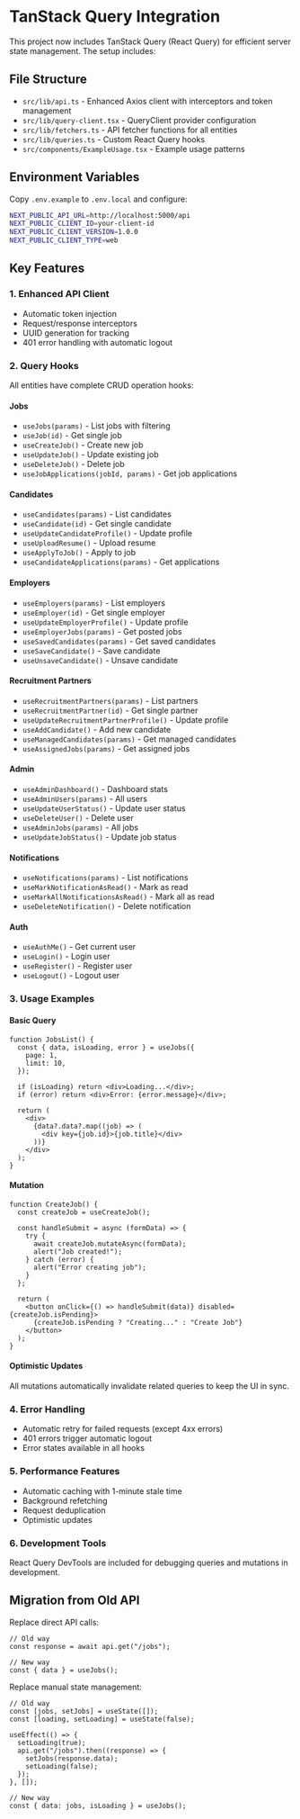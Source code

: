 # TanStack Query Integration

This project now includes TanStack Query (React Query) for efficient server state management. The setup includes:

## File Structure

- `src/lib/api.ts` - Enhanced Axios client with interceptors and token management
- `src/lib/query-client.tsx` - QueryClient provider configuration
- `src/lib/fetchers.ts` - API fetcher functions for all entities
- `src/lib/queries.ts` - Custom React Query hooks
- `src/components/ExampleUsage.tsx` - Example usage patterns

## Environment Variables

Copy `.env.example` to `.env.local` and configure:

```bash
NEXT_PUBLIC_API_URL=http://localhost:5000/api
NEXT_PUBLIC_CLIENT_ID=your-client-id
NEXT_PUBLIC_CLIENT_VERSION=1.0.0
NEXT_PUBLIC_CLIENT_TYPE=web
```

## Key Features

### 1. Enhanced API Client

- Automatic token injection
- Request/response interceptors
- UUID generation for tracking
- 401 error handling with automatic logout

### 2. Query Hooks

All entities have complete CRUD operation hooks:

#### Jobs

- `useJobs(params)` - List jobs with filtering
- `useJob(id)` - Get single job
- `useCreateJob()` - Create new job
- `useUpdateJob()` - Update existing job
- `useDeleteJob()` - Delete job
- `useJobApplications(jobId, params)` - Get job applications

#### Candidates

- `useCandidates(params)` - List candidates
- `useCandidate(id)` - Get single candidate
- `useUpdateCandidateProfile()` - Update profile
- `useUploadResume()` - Upload resume
- `useApplyToJob()` - Apply to job
- `useCandidateApplications(params)` - Get applications

#### Employers

- `useEmployers(params)` - List employers
- `useEmployer(id)` - Get single employer
- `useUpdateEmployerProfile()` - Update profile
- `useEmployerJobs(params)` - Get posted jobs
- `useSavedCandidates(params)` - Get saved candidates
- `useSaveCandidate()` - Save candidate
- `useUnsaveCandidate()` - Unsave candidate

#### Recruitment Partners

- `useRecruitmentPartners(params)` - List partners
- `useRecruitmentPartner(id)` - Get single partner
- `useUpdateRecruitmentPartnerProfile()` - Update profile
- `useAddCandidate()` - Add new candidate
- `useManagedCandidates(params)` - Get managed candidates
- `useAssignedJobs(params)` - Get assigned jobs

#### Admin

- `useAdminDashboard()` - Dashboard stats
- `useAdminUsers(params)` - All users
- `useUpdateUserStatus()` - Update user status
- `useDeleteUser()` - Delete user
- `useAdminJobs(params)` - All jobs
- `useUpdateJobStatus()` - Update job status

#### Notifications

- `useNotifications(params)` - List notifications
- `useMarkNotificationAsRead()` - Mark as read
- `useMarkAllNotificationsAsRead()` - Mark all as read
- `useDeleteNotification()` - Delete notification

#### Auth

- `useAuthMe()` - Get current user
- `useLogin()` - Login user
- `useRegister()` - Register user
- `useLogout()` - Logout user

### 3. Usage Examples

#### Basic Query

```tsx
function JobsList() {
  const { data, isLoading, error } = useJobs({
    page: 1,
    limit: 10,
  });

  if (isLoading) return <div>Loading...</div>;
  if (error) return <div>Error: {error.message}</div>;

  return (
    <div>
      {data?.data?.map((job) => (
        <div key={job.id}>{job.title}</div>
      ))}
    </div>
  );
}
```

#### Mutation

```tsx
function CreateJob() {
  const createJob = useCreateJob();

  const handleSubmit = async (formData) => {
    try {
      await createJob.mutateAsync(formData);
      alert("Job created!");
    } catch (error) {
      alert("Error creating job");
    }
  };

  return (
    <button onClick={() => handleSubmit(data)} disabled={createJob.isPending}>
      {createJob.isPending ? "Creating..." : "Create Job"}
    </button>
  );
}
```

#### Optimistic Updates

All mutations automatically invalidate related queries to keep the UI in sync.

### 4. Error Handling

- Automatic retry for failed requests (except 4xx errors)
- 401 errors trigger automatic logout
- Error states available in all hooks

### 5. Performance Features

- Automatic caching with 1-minute stale time
- Background refetching
- Request deduplication
- Optimistic updates

### 6. Development Tools

React Query DevTools are included for debugging queries and mutations in development.

## Migration from Old API

Replace direct API calls:

```tsx
// Old way
const response = await api.get("/jobs");

// New way
const { data } = useJobs();
```

Replace manual state management:

```tsx
// Old way
const [jobs, setJobs] = useState([]);
const [loading, setLoading] = useState(false);

useEffect(() => {
  setLoading(true);
  api.get("/jobs").then((response) => {
    setJobs(response.data);
    setLoading(false);
  });
}, []);

// New way
const { data: jobs, isLoading } = useJobs();
```

